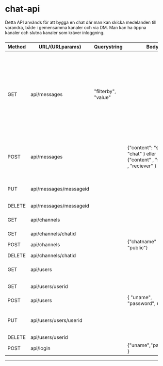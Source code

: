 # chat-api

Detta API används för att bygga en chat där man kan skicka medelanden till varandra, både i gemensamma kanaler och via DM. Man kan ha öppna kanaler och slutna kanaler som kräver inloggning.

###
| Method | URL/(URLparams) | Querystring | Body |Description |
|-----|---|----|---|----|
| GET | api/messages| "filterby", "value" | | Hämta meddelanden. Ange med hjälpa av query-string om det ska hämtas med värde för kanal(chat) eller DM(sender), ange kanalen eller avsändarens id ("chat-value" respektive "sender-value") enligt logiken: api/messages/?filterby=chat&value=chatValue där chatValue ersätts med din kanals id. Returnerar { "content" , "chat" , "sender" ,"timestamp" , messageid}|
| POST | api/messages | | {"content": "sender": "chat" } eller {"content" , "sender" , "reciever" } | Skicka meddelanden, ange i body om meddelanden ska skickas i kanal eller i DM. "timestamp" och "messageid" genereras automatiskt vid POST |
| PUT |  api/messages/messageid| || Ändra i ett meddelande, skicka med de värden som ska ändras i body. Alla värden utom "messageid" kan ändras.|
 |DELETE | api/messages/messageid | | | Ta bort ett meddelande. |
| GET | api/channels | | | Hämta samtliga kanaler. Returnerar {"chatname" , "public" , "chatid"} |
| GET | api/channels/chatid | | | Hämta kanal utifrån chatid. |
| POST | api/channels | | {"chatname" , "public"} | Skapa en ny kanal.  Chatid skapas automatiskt vid POST. |
| DELETE | api/channels/chatid| | | Ta bort en befintlig kanal. |
| GET | api/users | | | Hämta samtliga användare. Returnerar {"uname" , "password" , "userid"} |
|GET | api/users/userid | |  | Hämta en användare med hjälp av id.|
| POST | api/users | | { "uname", "password", userid"} | Lägga till ny användare. |
| PUT | api/users/users/userid | || Ändra användaruppgifter. Lägg till "uname" eller "password" i body beroende på vad som ska ändras. |
| DELETE | api/users/userid | | | Ta bort en användare. |
| POST | api/login | | {"uname","password" } | Logga in som användare. |

----------------------------------------

